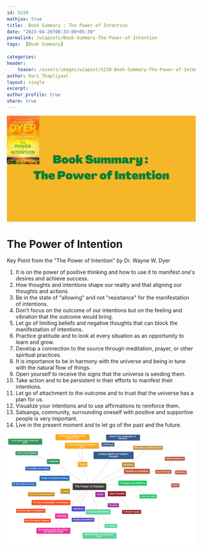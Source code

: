 ```yaml
---    
id: 5220    
mathjax: true    
title:  Book Summary : The Power of Intention      
date: "2023-04-26T08:33:00+05:30"    
permalink: /wiaposts/Book-Summary-The-Power-of-Intention     
tags:  [Book Summary]     
    
categories:    
header:    
    teaser: /assets/images/wiapost/5220-Book-Summary-The-Power-of-Intention.jpg    
author: Hari Thapliyaal    
layout: single    
excerpt:    
author_profile: true    
share: true    
---    
```

    
![Book Summary : The Power of Intention](/assets/images/wiapost/5220-Book-Summary-The-Power-of-Intention.jpg)    
    
# The Power of Intention

Key Point from the "The Power of Intention" by Dr. Wayne W. Dyer   

1. It is on the power of positive thinking and how to use it to manifest one's desires and achieve success.
2. How thoughts and intentions shape our reality and that aligning our thoughts and actions
3. Be in the state of "allowing" and not "resistance" for the manifestation of intentions.
4. Don't focus on the outcome of our intentions but on the feeling and vibration that the outcome would bring.
5. Let go of limiting beliefs and negative thoughts that can block the manifestation of intentions.
6. Practice gratitude and to look at every situation as an opportunity to learn and grow.
7. Develop a connection to the source through meditation, prayer, or other spiritual practices.
8. It is importance to be in harmony with the universe and being in tune with the natural flow of things.
9. Open yourself to receive the signs that the universe is sending them.
10. Take action and to be persistent in their efforts to manifest their intentions.
11. Let go of attachment to the outcome and to trust that the universe has a plan for us.
12. Visualize your intentions and to use affirmations to reinforce them.
13. Satsanga, community, surrounding oneself with positive and supportive people is very important.
14. Live in the present moment and to let go of the past and the future.


![Mind Map : The Power of Intention](/assets/images/wiapost/5220-The-Power-of-Intension.png)

